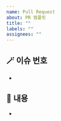 ```yaml
---
name: Pull Request
about: PR 템플릿
title: ""
labels: ""
assignees: ""
---
```


## 🪄 이슈 번호

-

## 📝 내용

-

